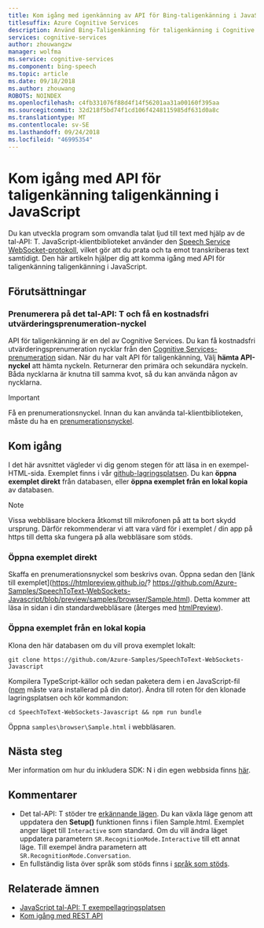 ```yaml
---
title: Kom igång med igenkänning av API för Bing-taligenkänning i JavaScript | Microsoft Docs
titlesuffix: Azure Cognitive Services
description: Använd Bing-Taligenkänning för taligenkänning i Cognitive Services för att utveckla program som kontinuerligt omvandla talat ljud till text.
services: cognitive-services
author: zhouwangzw
manager: wolfma
ms.service: cognitive-services
ms.component: bing-speech
ms.topic: article
ms.date: 09/18/2018
ms.author: zhouwang
ROBOTS: NOINDEX
ms.openlocfilehash: c4fb331076f88d4f14f56201aa31a00160f395aa
ms.sourcegitcommit: 32d218f5bd74f1cd106f4248115985df631d0a8c
ms.translationtype: MT
ms.contentlocale: sv-SE
ms.lasthandoff: 09/24/2018
ms.locfileid: "46995354"
---
```

# <a name="get-started-with-the-speech-recognition-api-in-javascript"></a>Kom igång med API för taligenkänning taligenkänning i JavaScript

Du kan utveckla program som omvandla talat ljud till text med hjälp av de tal-API: T. JavaScript-klientbiblioteket använder den [Speech Service WebSocket-protokoll](../API-Reference-REST/websocketprotocol.md), vilket gör att du prata och ta emot transkriberas text samtidigt. Den här artikeln hjälper dig att komma igång med API för taligenkänning taligenkänning i JavaScript.

## <a name="prerequisites"></a>Förutsättningar

### <a name="subscribe-to-the-speech-recognition-api-and-get-a-free-trial-subscription-key"></a>Prenumerera på det tal-API: T och få en kostnadsfri utvärderingsprenumeration-nyckel

API för taligenkänning är en del av Cognitive Services. Du kan få kostnadsfri utvärderingsprenumeration nycklar från den [Cognitive Services-prenumeration](https://azure.microsoft.com/try/cognitive-services/) sidan. När du har valt API för taligenkänning, Välj **hämta API-nyckel** att hämta nyckeln. Returnerar den primära och sekundära nyckeln. Båda nycklarna är knutna till samma kvot, så du kan använda någon av nycklarna.

> [!IMPORTANT]
> Få en prenumerationsnyckel. Innan du kan använda tal-klientbiblioteken, måste du ha en [prenumerationsnyckel](https://azure.microsoft.com/try/cognitive-services/).

## <a name="get-started"></a>Kom igång

I det här avsnittet vägleder vi dig genom stegen för att läsa in en exempel-HTML-sida. Exemplet finns i vår [github-lagringsplatsen](https://github.com/Azure-Samples/SpeechToText-WebSockets-Javascript). Du kan **öppna exemplet direkt** från databasen, eller **öppna exemplet från en lokal kopia** av databasen. 

> [!NOTE]
> Vissa webbläsare blockera åtkomst till mikrofonen på att ta bort skydd ursprung. Därför rekommenderar vi att vara värd för i exemplet / din app på https till detta ska fungera på alla webbläsare som stöds. 

### <a name="open-the-sample-directly"></a>Öppna exemplet direkt

Skaffa en prenumerationsnyckel som beskrivs ovan. Öppna sedan den [länk till exemplet](https://htmlpreview.github.io/? https://github.com/Azure-Samples/SpeechToText-WebSockets-Javascript/blob/preview/samples/browser/Sample.html). Detta kommer att läsa in sidan i din standardwebbläsare (återges med [htmlPreview](https://github.com/htmlpreview/htmlpreview.github.com)).

### <a name="open-the-sample-from-a-local-copy"></a>Öppna exemplet från en lokal kopia

Klona den här databasen om du vill prova exemplet lokalt:

```
git clone https://github.com/Azure-Samples/SpeechToText-WebSockets-Javascript
```

Kompilera TypeScript-källor och sedan paketera dem i en JavaScript-fil ([npm](https://www.npmjs.com/) måste vara installerad på din dator). Ändra till roten för den klonade lagringsplatsen och kör kommandon:

```
cd SpeechToText-WebSockets-Javascript && npm run bundle
```

Öppna `samples\browser\Sample.html` i webbläsaren.

## <a name="next-steps"></a>Nästa steg

Mer information om hur du inkludera SDK: N i din egen webbsida finns [här](https://github.com/Azure-Samples/SpeechToText-WebSockets-Javascript).

## <a name="remarks"></a>Kommentarer

- Det tal-API: T stöder tre [erkännande lägen](../concepts.md#recognition-modes). Du kan växla läge genom att uppdatera den **Setup()** funktionen finns i filen Sample.html. Exemplet anger läget till `Interactive` som standard. Om du vill ändra läget uppdatera parametern `SR.RecognitionMode.Interactive` till ett annat läge. Till exempel ändra parametern att `SR.RecognitionMode.Conversation`.
- En fullständig lista över språk som stöds finns i [språk som stöds](../API-Reference-REST/supportedlanguages.md).

## <a name="related-topics"></a>Relaterade ämnen

- [JavaScript tal-API: T exempellagringsplatsen](https://github.com/Azure-Samples/SpeechToText-WebSockets-Javascript)
- [Kom igång med REST API](GetStartedREST.md)
